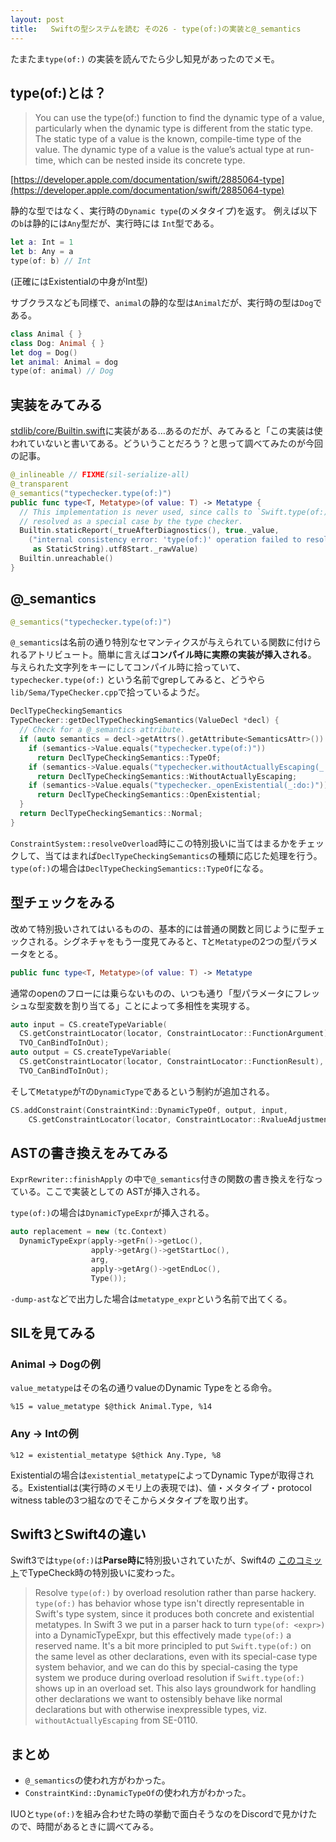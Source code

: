 ```yaml
---
layout: post
title:   Swiftの型システムを読む その26 - type(of:)の実装と@_semantics
---
```


たまたま`type(of:)` の実装を読んでたら少し知見があったのでメモ。

## type(of:)とは？

> You can use the type(of:) function to find the dynamic type of a value, particularly when the dynamic type is different from the static type. The static type of a value is the known, compile-time type of the value. The dynamic type of a value is the value’s actual type at run-time, which can be nested inside its concrete type.

 [https://developer.apple.com/documentation/swift/2885064-type](https://developer.apple.com/documentation/swift/2885064-type)

静的な型ではなく、実行時の`Dynamic type`(のメタタイプ)を返す。
例えば以下の`b`は静的には`Any`型だが、実行時には `Int`型である。

```swift
let a: Int = 1
let b: Any = a
type(of: b) // Int
```

(正確にはExistentialの中身がInt型)

サブクラスなども同様で、`animal`の静的な型は`Animal`だが、実行時の型は`Dog`である。

```swift
class Animal { }
class Dog: Animal { }
let dog = Dog()
let animal: Animal = dog
type(of: animal) // Dog
```

## 実装をみてみる

[stdlib/core/Builtin.swift](https://github.com/apple/swift/blob/a1e3c768869c8f03d6902c27476946bc8bc3d3db/stdlib/public/core/Builtin.swift#L728-L738)に実装がある…あるのだが、みてみると「この実装は使われていないと書いてある。どういうことだろう？と思って調べてみたのが今回の記事。

```swift
@_inlineable // FIXME(sil-serialize-all)
@_transparent
@_semantics("typechecker.type(of:)")
public func type<T, Metatype>(of value: T) -> Metatype {
  // This implementation is never used, since calls to `Swift.type(of:)` are
  // resolved as a special case by the type checker.
  Builtin.staticReport(_trueAfterDiagnostics(), true._value,
    ("internal consistency error: 'type(of:)' operation failed to resolve"
     as StaticString).utf8Start._rawValue)
  Builtin.unreachable()
}
```


## @_semantics

```swift
@_semantics("typechecker.type(of:)")
```

`@_semantics`は名前の通り特別なセマンティクスが与えられている関数に付けられるアトリビュート。簡単に言えば**コンパイル時に実際の実装が挿入される**。
与えられた文字列をキーにしてコンパイル時に拾っていて、`typechecker.type(of:)` という名前でgrepしてみると、どうやら`lib/Sema/TypeChecker.cpp`で拾っているようだ。

```cpp
DeclTypeCheckingSemantics
TypeChecker::getDeclTypeCheckingSemantics(ValueDecl *decl) {
  // Check for a @_semantics attribute.
  if (auto semantics = decl->getAttrs().getAttribute<SemanticsAttr>()) {
    if (semantics->Value.equals("typechecker.type(of:)"))
      return DeclTypeCheckingSemantics::TypeOf;
    if (semantics->Value.equals("typechecker.withoutActuallyEscaping(_:do:)"))
      return DeclTypeCheckingSemantics::WithoutActuallyEscaping;
    if (semantics->Value.equals("typechecker._openExistential(_:do:)"))
      return DeclTypeCheckingSemantics::OpenExistential;
  }
  return DeclTypeCheckingSemantics::Normal;
}
```

`ConstraintSystem::resolveOverload`時にこの特別扱いに当てはまるかをチェックして、当てはまれば`DeclTypeCheckingSemantics`の種類に応じた処理を行う。 
`type(of:)`の場合は`DeclTypeCheckingSemantics::TypeOf`になる。

## 型チェックをみる
改めて特別扱いされてはいるものの、基本的には普通の関数と同じように型チェックされる。シグネチャをもう一度見てみると、`T`と`Metatype`の2つの型パラメータをとる。

```swift
public func type<T, Metatype>(of value: T) -> Metatype
```

通常のopenのフローには乗らないものの、いつも通り「型パラメータにフレッシュな型変数を割り当てる」ことによって多相性を実現する。

```cpp
auto input = CS.createTypeVariable(
  CS.getConstraintLocator(locator, ConstraintLocator::FunctionArgument),
  TVO_CanBindToInOut);
auto output = CS.createTypeVariable(
  CS.getConstraintLocator(locator, ConstraintLocator::FunctionResult),
  TVO_CanBindToInOut);
```

そして`Metatype`が`T`の`DynamicType`であるという制約が追加される。

```cpp
CS.addConstraint(ConstraintKind::DynamicTypeOf, output, input,
    CS.getConstraintLocator(locator, ConstraintLocator::RvalueAdjustment));
```

## ASTの書き換えをみてみる

`ExprRewriter::finishApply` の中で`@_semantics`付きの関数の書き換えを行なっている。ここで実装としての ASTが挿入される。

`type(of:)`の場合は`DynamicTypeExpr`が挿入される。

```cpp
auto replacement = new (tc.Context)
  DynamicTypeExpr(apply->getFn()->getLoc(),
                  apply->getArg()->getStartLoc(),
                  arg,
                  apply->getArg()->getEndLoc(),
                  Type());
```

`-dump-ast`などで出力した場合は`metatype_expr`という名前で出てくる。

## SILを見てみる

### Animal -> Dogの例

`value_metatype`はその名の通りvalueのDynamic Typeをとる命令。

```
%15 = value_metatype $@thick Animal.Type, %14
```


### Any -> Intの例

```
%12 = existential_metatype $@thick Any.Type, %8
```

Existentialの場合は`existential_metatype`によってDynamic Typeが取得される。Existentialは(実行時のメモリ上の表現では)、値・メタタイプ・protocol witness tableの3つ組なのでそこからメタタイプを取り出す。


## Swift3とSwift4の違い

Swift3では`type(of:)`は**Parse時に**特別扱いされていたが、Swift4の
[このコミット](https://github.com/apple/swift/commit/1889fde2284916e2c368c9c7cc87906adae9155b)でTypeCheck時の特別扱いに変わった。

> Resolve `type(of:)` by overload resolution rather than parse hackery.
> `type(of:)` has behavior whose type isn't directly representable in Swift's type system, since it produces both concrete and existential metatypes. In Swift 3 we put in a parser hack to turn `type(of: <expr>)` into a DynamicTypeExpr, but this effectively made `type(of:)` a reserved name. It's a bit more principled to put `Swift.type(of:)` on the same level as other declarations, even with its special-case type system behavior, and we can do this by special-casing the type system we produce during overload resolution if `Swift.type(of:)` shows up in an overload set. This also lays groundwork for handling other declarations we want to ostensibly behave like normal declarations but with otherwise inexpressible types, viz. `withoutActuallyEscaping` from SE-0110.


## まとめ

+ `@_semantics`の使われ方がわかった。
+ `ConstraintKind::DynamicTypeOf`の使われ方がわかった。

IUOと`type(of:)`を組み合わせた時の挙動で面白そうなのをDiscordで見かけたので、時間があるときに調べてみる。
